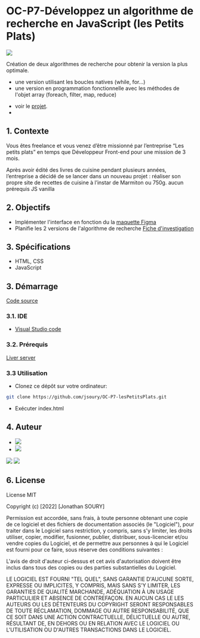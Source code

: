 # OC-P7-Développez un algorithme de recherche en JavaScript (les Petits Plats)

[![](https://img.shields.io/w3c-validation/default?targetUrl=https%3A%2F%2Fjsoury.github.io%2FOC-P7-lesPetitsPlats%2F)](https://validator.w3.org/nu/?doc=https%3A%2F%2Fjsoury.github.io%2FOC-P7-lesPetitsPlats%2F)

Création de deux algorithmes de recherche pour obtenir la version la plus optimale.

- une version utilisant les boucles natives (while, for...)
- une version en programmation fonctionnelle avec les méthodes de l'objet array (foreach, filter, map, reduce)

* voir le [projet](https://jsoury.github.io/OC-P7-lesPetitsPlats/).
*

## 1. Contexte

Vous êtes freelance et vous venez d’être missionné par l’entreprise “Les petits plats” en temps que Développeur Front-end pour une mission de 3 mois.

Après avoir édité des livres de cuisine pendant plusieurs années, l’entreprise a décidé de se lancer dans un nouveau projet : réaliser son propre site de recettes de cuisine à l’instar de Marmiton ou 750g.
aucun prérequis JS vanilla

## 2. Objectifs

- Implémenter l'interface en fonction du la [maquette Figma](https://www.figma.com/file/xqeE1ZKlHUWi2Efo8r73NK/UI-Design-Les-Petits-Plats-FR)
- Planifie les 2 versions de l'algorithme de recherche [Fiche d'investigation]()

## 3. Spécifications

- HTML, CSS
- JavaScript

## 3. Démarrage

[Code source](https://github.com/jsoury/OC-P7-lesPetitsPlats)

### 3.1. IDE

- [Visual Studio code](https://code.visualstudio.com/)

### 3.2. Prérequis

[Liver server](https://marketplace.visualstudio.com/items?itemName=ritwickdey.LiveServer)

### 3.3 Utilisation

- Clonez ce dépôt sur votre ordinateur:

```bash
git clone https://github.com/jsoury/OC-P7-lesPetitsPlats.git
```

- Exécuter index.html

## 4. Auteur

- [![](https://img.shields.io/badge/Portfolio-Jonathan%20SOURY-orange)](https://js-portfolio-hgzextusx-jsoury.vercel.app/)
- [![](https://img.shields.io/badge/linkedin-%230077B5.svg?style=for-the-badge&logo=linkedin)](https://www.linkedin.com/in/jonathan-soury/)

<img src="https://github-readme-stats.vercel.app/api?username=jsoury&show_icons=true"/>

<img src="https://github-readme-stats.vercel.app/api/top-langs?username=jsoury&layout=compact"/>

## 6. License

License MIT

Copyright (c) [2022] [Jonathan SOURY]

Permission est accordée, sans frais, à toute personne obtenant une copie
de ce logiciel et des fichiers de documentation associés (le "Logiciel"), pour traiter
dans le Logiciel sans restriction, y compris, sans s'y limiter, les droits
utiliser, copier, modifier, fusionner, publier, distribuer, sous-licencier et/ou vendre
copies du Logiciel, et de permettre aux personnes à qui le Logiciel est
fourni pour ce faire, sous réserve des conditions suivantes :

L'avis de droit d'auteur ci-dessus et cet avis d'autorisation doivent être inclus dans tous
des copies ou des parties substantielles du Logiciel.

LE LOGICIEL EST FOURNI "TEL QUEL", SANS GARANTIE D'AUCUNE SORTE, EXPRESSE OU
IMPLICITES, Y COMPRIS, MAIS SANS S'Y LIMITER, LES GARANTIES DE QUALITÉ MARCHANDE,
ADÉQUATION À UN USAGE PARTICULIER ET ABSENCE DE CONTREFAÇON. EN AUCUN CAS LE
LES AUTEURS OU LES DÉTENTEURS DU COPYRIGHT SERONT RESPONSABLES DE TOUTE RÉCLAMATION, DOMMAGE OU AUTRE
RESPONSABILITÉ, QUE CE SOIT DANS UNE ACTION CONTRACTUELLE, DÉLICTUELLE OU AUTRE, RÉSULTANT DE,
EN DEHORS OU EN RELATION AVEC LE LOGICIEL OU L'UTILISATION OU D'AUTRES TRANSACTIONS DANS LE
LOGICIEL.
